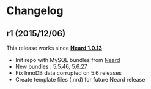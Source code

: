 # Changelog

## r1 (2015/12/06)

This release works since **[Neard 1.0.13](https://github.com/crazy-max/neard/releases/tag/v1.0.13)**

* Init repo with MySQL bundles from [Neard](https://github.com/crazy-max/neard)
* New bundles : 5.5.46, 5.6.27
* Fix InnoDB data corrupted on 5.6 releases
* Create template files (.nrd) for future Neard release